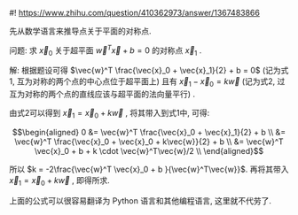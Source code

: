#! https://www.zhihu.com/question/410362973/answer/1367483866

[comment]: <> (Answer URL: https://www.zhihu.com/question/410362973/answer/1367483866)
[comment]: <> (Question Title: 如何用python求点关于平面的对称点？)
[comment]: <> (Author Name: 采石工)
[comment]: <> (Create Time: 2020-07-28 19:46:34)

先从数学语言来推导点关于平面的对称点.

问题: 求  $\vec{x}_0$  关于超平面  $\vec{w}^T \vec{x} + b = 0$  的对称点  $\vec{x}_1$  .

解: 根据题设可得  $\vec{w}^T \frac{\vec{x}_0 + \vec{x}_1}{2} + b = 0$  (记为式1, 互为对称的两个点的中心点位于超平面上) 且有  $\vec{x}_1 - \vec{x}_0 = k\vec{w}$  (记为式2, 过互为对称的两个点的直线应该与超平面的法向量平行) .

由式2可以得到  $\vec{x}_1 = \vec{x}_0 + k\vec{w}$  , 将其带入到式1中, 可得:

$$\begin{aligned} 0 
&= \vec{w}^T \frac{\vec{x}_0 + \vec{x}_1}{2} + b \\
&= \vec{w}^T \frac{\vec{x}_0 + \vec{x}_0 + k\vec{w}}{2} + b \\ 
&= \vec{w}^T \vec{x}_0 + b + k \cdot \vec{w}^T\vec{w}/2 \\
\end{aligned}$$

所以  $k = -2\frac{\vec{w}^T \vec{x}_0 + b }{\vec{w}^T\vec{w}}$. 再将其带入  $\vec{x}_1 = \vec{x}_0 + k\vec{w}$  , 即得所求.

上面的公式可以很容易翻译为 Python 语言和其他编程语言, 这里就不代劳了.

